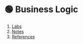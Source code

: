 # 🟢 Business Logic
1. [Labs](contents/labs.md)        
2. [Notes](contents/notes.md)           
3. [References](contents/references.md)  